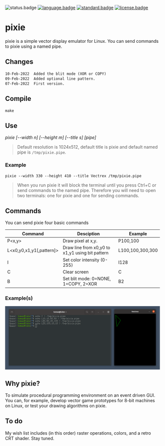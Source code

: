 ![status.badge] [![language.badge]][language.url] [![standard.badge]][standard.url] [![license.badge]][license.url]

# pixie

pixie is a simple vector display emulator for Linux. You can send
commands to pixie using a named pipe. 

## Changes

~~~
10-Feb-2022  Added the blit mode (XOR or COPY)
09-Feb-2022  Added optional line pattern.
07-Feb-2022  First version.
~~~

## Compile

~~~
make
~~~

## Use

*pixie [--width n] [--height m] [--title s] [pipe]*

 > Default resolution is 1024x512, default title is pixie
 > and default named pipe is `/tmp/pixie.pipe`.

### Example

~~~
pixie --width 330 --height 410 --title Vectrex /tmp/pixie.pipe
~~~

 > When you run pixie it will block the terminal until you press
 > Ctrl+C or send commands to the named pipe. Therefore you will 
 > need to open two terminals: one for pixie and one for sending 
 > commands.

## Commands 

You can send pixie four basic commands

| Command                  | Desciption                                      | Example          |
|--------------------------|-------------------------------------------------|------------------|
| P<x,y>                   | Draw pixel at x,y.                              | P100,100         |
| L<x0,y0,x1,y1[,pattern]> | Draw line from x0,y0 to x1,y1 using bit pattern | L100,100,300,300 |
| I<n>                     | Set color intensity (0-255)                     | I128             |
| C                        | Clear screen                                    | C                |
| B<blitmode>              | Set blit mode: 0=NONE, 1=COPY, 2=XOR            | B2               |

### Example(s)

![screenshot](img/pixie.png)

## Why pixie?

To simulate procedural programming environment on an event driven GUI. You can, for example, develop vector game prototypes for 8-bit machines on Linux, or test your drawing algorithms on pixie.

## To do

My wish list includes (in this order) raster operations, colors, and a retro CRT shader. Stay tuned.

[language.url]:   https://en.wikipedia.org/wiki/ANSI_C
[language.badge]: https://img.shields.io/badge/language-C-blue.svg

[standard.url]:   https://en.wikipedia.org/wiki/C89/
[standard.badge]: https://img.shields.io/badge/standard-C89-blue.svg

[license.url]:    https://github.com/tstih/libcpm3-z80/blob/main/LICENSE
[license.badge]:  https://img.shields.io/badge/license-MIT-blue.svg

[status.badge]:  https://img.shields.io/badge/status-stable-green.svg